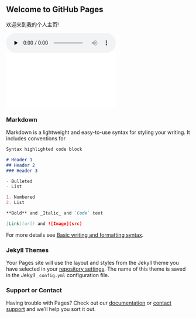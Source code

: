 ## Welcome to GitHub Pages
欢迎来到我的个人主页!

<audio id="audio" controls="" preload="none">
      <source id="mp3" src="https://cdn.zhuneiyun.cn/zhunei-audio/material/917ae9832a2e4a26a579350a99b009f4.mp3">
</audio>

<iframe src="//player.bilibili.com/player.html?aid=763204015&bvid=BV1s64y187Up&cid=413077855&page=1" scrolling="no"  frameborder="no" framespacing="0" allowfullscreen="true"> </iframe>

### Markdown

Markdown is a lightweight and easy-to-use syntax for styling your writing. It includes conventions for

```markdown
Syntax highlighted code block

# Header 1
## Header 2
### Header 3

- Bulleted
- List

1. Numbered
2. List

**Bold** and _Italic_ and `Code` text

[Link](url) and ![Image](src)
```

For more details see [Basic writing and formatting syntax](https://docs.github.com/en/github/writing-on-github/getting-started-with-writing-and-formatting-on-github/basic-writing-and-formatting-syntax).

### Jekyll Themes

Your Pages site will use the layout and styles from the Jekyll theme you have selected in your [repository settings](https://github.com/chinabluewu/chinabluewu.github.io/settings/pages). The name of this theme is saved in the Jekyll `_config.yml` configuration file.

### Support or Contact

Having trouble with Pages? Check out our [documentation](https://docs.github.com/categories/github-pages-basics/) or [contact support](https://support.github.com/contact) and we’ll help you sort it out.
